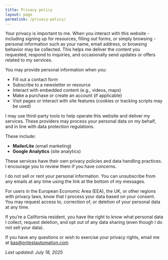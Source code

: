 ```yaml
---
title: Privacy policy
layout: page
permalink: /privacy-policy/
---
```

Your privacy is important to me. When you interact with this website - including signing up for resources, filling out forms, or simply browsing - personal information such as your name, email address, or browsing behavior may be collected. This helps me deliver the content you requested, respond to inquiries, and occasionally send updates or offers related to my services.

You may provide personal information when you:

- Fill out a contact form
- Subscribe to a newsletter or resource
- Interact with embedded content (e.g., videos, maps)
- Make a purchase or create an account (if applicable)
- Visit pages or interact with site features (cookies or tracking scripts may be used)

I may use third-party tools to help operate this website and deliver my services. These providers may process your personal data on my behalf, and in line with data protection regulations.

These include:

- **MailerLite** (email marketing)
- **Google Analytics** (site analytics)

These services have their own privacy policies and data handling practices. I encourage you to review them if you have concerns.

I do not sell or rent your personal information. You can unsubscribe from any emails at any time using the link at the bottom of my messages.

For users in the European Economic Area (EEA), the UK, or other regions with privacy laws, know that I process your data based on your consent. You may request access to, correction of, or deletion of your personal data at any time.

If you’re a California resident, you have the right to know what personal data I collect, request deletion, and opt out of any data sharing (even though I do not sell your data).

If you have any questions or wish to exercise your privacy rights, email me at bas@ontestautomation.com

_Last updated: July 18, 2025_